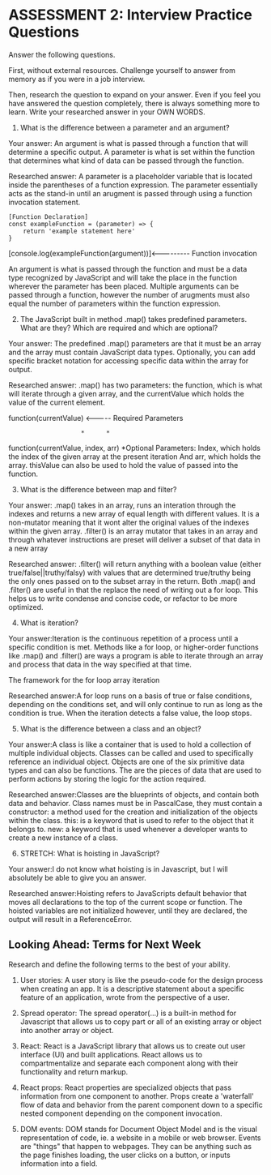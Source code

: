 # ASSESSMENT 2: Interview Practice Questions
Answer the following questions.

First, without external resources. Challenge yourself to answer from memory as if you were in a job interview.

Then, research the question to expand on your answer. Even if you feel you have answered the question completely, there is always something more to learn. Write your researched answer in your OWN WORDS.

1. What is the difference between a parameter and an argument?

Your answer: An argument is what is passed through a function that will determine a specific output. A parameter is what is set within the function that determines what kind of data can be passed through the function.

Researched answer: A parameter is a placeholder variable that is located inside the parentheses of a function expression. The parameter essentially acts as the stand-in until an arugment is passed through using a function invocation statement.  

    [Function Declaration] 
    const exampleFunction = (parameter) => {
        return 'example statement here'
    }
  [console.log(exampleFunction(argument))]<--------- Function invocation
  
  An argument is what is passed through the function and must be a data type recognized by JavaScript and will take the place in the function wherever the parameter has been placed. Multiple arguments can be passed through a function, however the number of arugments must also equal the number of parameters within the function expression. 

2. The JavaScript built in method .map() takes predefined parameters. What are they? Which are required and which are optional?

Your answer: The predefined .map() parameters are that it must be an array and the array must contain JavaScript data types. Optionally, you can add specific bracket notation for accessing specific data within the array for output.  

Researched answer: .map() has two parameters: the function, which is what will iterate through a given array, and the currentValue which holds the value of the current element.

function(currentValue) <----- Required Parameters

                        *      *
function(currentValue, index, arr)
*Optional Parameters: Index, which holds the index of the given array at the present iteration
And arr, which holds the array. 
thisValue can also be used to hold the value of passed into the function.

3. What is the difference between map and filter?

Your answer: .map() takes in an array, runs an interation through the indexes and returns a new array of equal length with different values. It is a non-mutator meaning that it wont alter the original values of the indexes within the given array. 
.filter() is an array mutator that takes in an array and through whatever instructions are preset will deliver a subset of that data in a new array  

Researched answer: .filter() will return anything with a boolean value (either true/false||truthy/falsy) with values that are determined true/truthy being the only ones passed on to the subset array in the return. Both .map() and .filter() are useful in that the replace the need of writing out a for loop. This helps us to write condense and concise code, or refactor to be more optimized.

4. What is iteration?

Your answer:Iteration is the continuous repetition of a process until a specific condition is met. Methods like a for loop, or higher-order functions like .map() and .filter() are ways a program is able to iterate through an array and process that data in the way specified at that time.

<!-- for (let i=0; i<array.length; i++;) --> The framework for the for loop array iteration

Researched answer:A for loop runs on a basis of true or false conditions, depending on the conditions set, and will only continue to run as long as the condition is true. When the iteration detects a false value, the loop stops.

5. What is the difference between a class and an object?

Your answer:A class is like a container that is used to hold a collection of multiple individual objects. Classes can be called and used to specifically reference an individual object. Objects are one of the six primitive data types and can also be functions. The are the pieces of data that are used to perform actions by storing the logic for the action required. 

Researched answer:Classes are the blueprints of objects, and contain both data and behavior. Class names must be in PascalCase, they must contain a constructor: a method used for the creation and initialization of the objects within the class. this: is a keyword that is used to refer to the object that it belongs to. new: a keyword that is used whenever a developer wants to create a new instance of a class.

6. STRETCH: What is hoisting in JavaScript?

Your answer:I do not know what hoisting is in Javascript, but I will absolutely be able to give you an answer. 

Researched answer:Hoisting refers to JavaScripts default behavior that moves all declarations to the top of the current scope or function. The hoisted variables are not initialized however, until they are declared, the output will result in a ReferenceError.

## Looking Ahead: Terms for Next Week

Research and define the following terms to the best of your ability.

1. User stories: A user story is like the pseudo-code for the design process when creating an app. It is a descriptive statement about a specific feature of an application, wrote from the perspective of a user.

2. Spread operator: The spread operator(...) is a built-in method for Javascript that allows us to copy part or all of an existing array or object into another array or object. 

3. React: React is a JavaScript library that allows us to create out user interface (UI) and built applications. React allows us to compartmentalize and separate each component along with their functionality and return markup.

4. React props: React properties are specialized objects that pass information from one component to another. Props create a 'waterfall' flow of data and behavior from the parent component down to a specific nested component depending on the component invocation.

5. DOM events: DOM stands for Document Object Model and is the visual representation of code, ie. a website in a mobile or web browser. Events are "things" that happen to webpages. They can be anything such as the page finishes loading, the user clicks on a button, or inputs information into a field.
